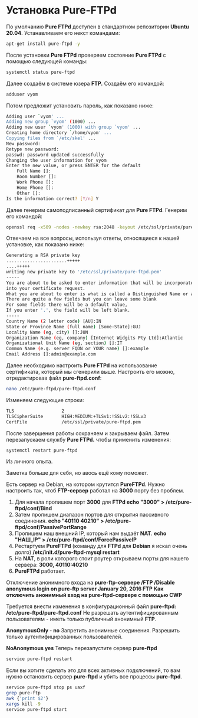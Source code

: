 # Установка Pure-FTPd

По умолчанию **Pure FTPd** доступен в стандартном репозитории **Ubuntu 20.04**. Устанавливаем его некст командами:

```bash
apt-get install pure-ftpd -y
```

После установки **Pure FTPd** проверяем состояние **Pure FTPd** с помощью следующей команды:

```bash
systemctl status pure-ftpd
```

Далее создаём в системе юзера **FTP.** Создаём его командой:

```bash
adduser vyom
```

Потом предложит установить пароль, как показано ниже:

```bash
Adding user `vyom' ... 
Adding new group `vyom' (1000) ... 
Adding new user `vyom' (1000) with group `vyom' ...
Creating home directory `/home/vyom' ... 
Copying files from `/etc/skel' ... 
New password: 
Retype new password: 
passwd: password updated successfully 
Changing the user information for vyom 
Enter the new value, or press ENTER for the default 
	Full Name []: 
	Room Number []: 
	Work Phone []: 
	Home Phone []: 
	Other []: 
Is the information correct? [Y/n] Y
```

Далее генерим самоподписанный сертификат для **Pure FTPd**. Генерим его командой:

```bash
openssl req -x509 -nodes -newkey rsa:2048 -keyout /etc/ssl/private/pure-ftpd.pem -out /etc/ssl/private/pure-ftpd.pem -days 365
```

Отвечаем на все вопросы, используя ответы, относящиеся к нашей установке, как показано ниже:

```bash
Generating a RSA private key 
.......................+++++ 
....+++++ 
writing new private key to '/etc/ssl/private/pure-ftpd.pem' 
----- 
You are about to be asked to enter information that will be incorporated 
into your certificate request. 
What you are about to enter is what is called a Distinguished Name or a DN. 
There are quite a few fields but you can leave some blank 
For some fields there will be a default value, 
If you enter '.', the field will be left blank. 
----- 
Country Name (2 letter code) [AU]:IN 
State or Province Name (full name) [Some-State]:GUJ 
Locality Name (eg, city) []:JUN 
Organization Name (eg, company) [Internet Widgits Pty Ltd]:Atlantic 
Organizational Unit Name (eg, section) []:IT 
Common Name (e.g. server FQDN or YOUR name) []:example 
Email Address []:admin@example.com
```

Далее необходимо настроить **Pure FTPd** на использование сертификата, который мы сгенерили выше. Настроить его можно, отредактировав файл **pure-ftpd.conf**:

```bash
nano /etc/pure-ftpd/pure-ftpd.conf
```

Изменяем следующие строки:

```bash
TLS                  2 
TLSCipherSuite       HIGH:MEDIUM:+TLSv1:!SSLv2:!SSLv3 
CertFile             /etc/ssl/private/pure-ftpd.pem
```

После завершения работы сохраняем и закрываем файл. Затем перезапускаем службу **Pure FTPd.** чтобы применить изменения:

```bash
systemctl restart pure-ftpd
```

Из личного опыта.

Заметка больше для себя, но авось ещё кому поможет.

Есть сервер на Debian, на котором крутится **PureFTPd**. Нужно настроить так, чтоб **FTP-сервер** работал на **3000** порту без проблем.

1. Для начала пропишем порт **3000** для **FTPd echo "3000" > /etc/pure-ftpd/conf/Bind**
2. Затем пропишем диапазон портов для открытия пассивного соединения. **echo "40110 40210" > /etc/pure-ftpd/conf/PassivePortRange**
3. Пропишем наш внешний IP, который нам выдаёт **NAT**. **echo "НАШ_IP" > /etc/pure-ftpd/conf/ForcePassiveIP**
4. Рестартуем **PureFTPd** (команду для **FTPd** для **Debian** я искал очень долго) **/etc/init.d/pure-ftpd-mysql restart**
5. На **NAT**, в роли которого стоит роутер открываем порты для нашего сервера: **3000, 40110:40210**
6. **PureFTPd** работает.

Отключение анонимного входа на **pure-ftp-сервере /FTP /Disable anonymous login on pure-ftp server January 20, 2016 FTP Как отключить анонимный вход на pure-ftpd-сервере с помощью CWP**

Требуется внести изменения в конфигурационный файл **pure-ftpd: /etc/pure-ftpd/pure-ftpd.conf** Не разрешать аутентифицированным пользователям - иметь только публичный анонимный **FTP**.

**AnonymousOnly - no** Запретить анонимные соединения. Разрешить только аутентифицированных пользователей.

**NoAnonymous yes** Теперь перезапустите сервер **pure-ftpd**


```bash
service pure-ftpd restart
```

Если вы хотите сделать это для всех активных подключений, то вам нужно остановить сервер **pure-ftpd** и убить все процессы **pure-ftpd**.

```bash
service pure-ftpd stop ps uaxf
grep pure-ftp
awk {'print $2'}
xargs kill -9 
service pure-ftpd start
```